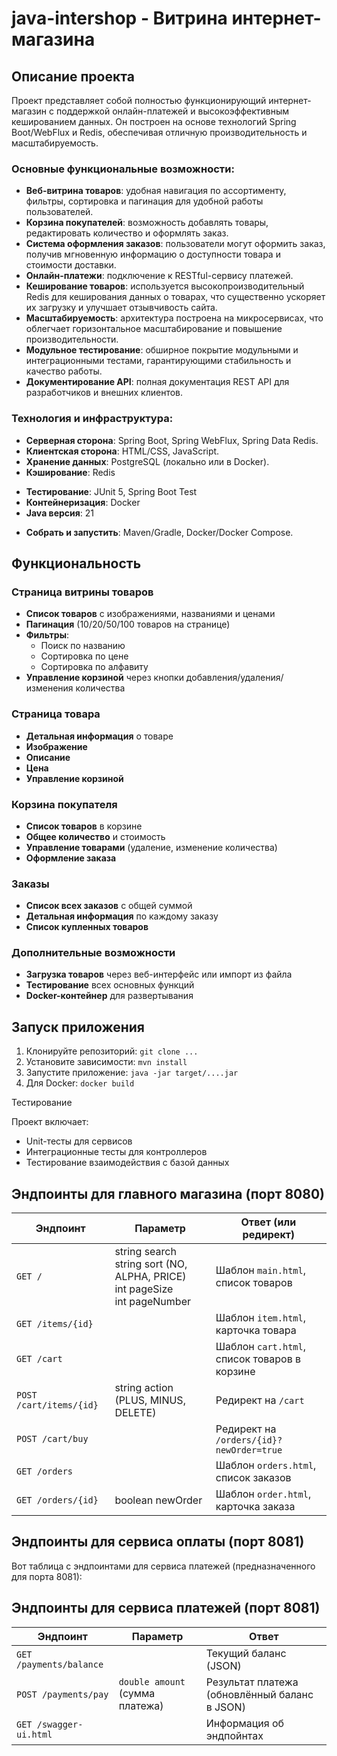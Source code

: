 # java-intershop - Витрина интернет-магазина

## Описание проекта

Проект представляет собой полностью функционирующий интернет-магазин с поддержкой онлайн-платежей и высокоэффективным кешированием данных. Он построен на основе технологий Spring Boot/WebFlux и Redis, обеспечивая отличную производительность и масштабируемость.

### Основные функциональные возможности:

- **Веб-витрина товаров**: удобная навигация по ассортименту, фильтры, сортировка и пагинация для удобной работы пользователей.
- **Корзина покупателей**: возможность добавлять товары, редактировать количество и оформлять заказ.
- **Система оформления заказов**: пользователи могут оформить заказ, получив мгновенную информацию о доступности товара и стоимости доставки.
- **Онлайн-платежи**: подключение к RESTful-сервису платежей.
- **Кеширование товаров**: используется высокопроизводительный Redis для кеширования данных о товарах, что существенно ускоряет их загрузку и улучшает отзывчивость сайта.
- **Масштабируемость**: архитектура построена на микросервисах, что облегчает горизонтальное масштабирование и повышение производительности.
- **Модульное тестирование**: обширное покрытие модульными и интеграционными тестами, гарантирующими стабильность и качество работы.
- **Документирование API**: полная документация REST API для разработчиков и внешних клиентов.

### Технология и инфраструктура:

- **Серверная сторона**: Spring Boot, Spring WebFlux, Spring Data Redis.
- **Клиентская сторона**: HTML/CSS, JavaScript.
- **Хранение данных**: PostgreSQL (локально или в Docker).
- **Кэширование**: Redis
* **Тестирование**: JUnit 5, Spring Boot Test
* **Контейнеризация**: Docker
* **Java версия**: 21
- **Собрать и запустить**: Maven/Gradle, Docker/Docker Compose.

## Функциональность

### Страница витрины товаров
* **Список товаров** с изображениями, названиями и ценами
* **Пагинация** (10/20/50/100 товаров на странице)
* **Фильтры**:
  * Поиск по названию
  * Сортировка по цене
  * Сортировка по алфавиту
* **Управление корзиной** через кнопки добавления/удаления/изменения количества

### Страница товара
* **Детальная информация** о товаре
* **Изображение**
* **Описание**
* **Цена**
* **Управление корзиной**

### Корзина покупателя
* **Список товаров** в корзине
* **Общее количество** и стоимость
* **Управление товарами** (удаление, изменение количества)
* **Оформление заказа**

### Заказы
* **Список всех заказов** с общей суммой
* **Детальная информация** по каждому заказу
* **Список купленных товаров**

### Дополнительные возможности
* **Загрузка товаров** через веб-интерфейс или импорт из файла
* **Тестирование** всех основных функций
* **Docker-контейнер** для развертывания

## Запуск приложения

1. Клонируйте репозиторий: `git clone ...`
2. Установите зависимости: `mvn install`
3. Запустите приложение: `java -jar target/....jar`
4. Для Docker: `docker build`

Тестирование

Проект включает:
* Unit-тесты для сервисов
* Интеграционные тесты для контроллеров
* Тестирование взаимодействия с базой данных

## Эндпоинты для главного магазина (порт 8080)

| Эндпоинт           | Параметр                   | Ответ (или редирект)                                 |
|--------------------|----------------------------|--------------------------------------------------------|
| `GET /`            | string search<br>string sort (NO, ALPHA, PRICE)<br>int pageSize<br>int pageNumber | Шаблон `main.html`, список товаров                    |
| `GET /items/{id}`  |                            | Шаблон `item.html`, карточка товара                  |
| `GET /cart`  |                            | Шаблон `cart.html`, список товаров в корзине          |
| `POST /cart/items/{id}` | string action (PLUS, MINUS, DELETE) | Редирект на `/cart`                             |
| `POST /cart/buy`        |                            | Редирект на `/orders/{id}?newOrder=true`              |
| `GET /orders`      |                            | Шаблон `orders.html`, список заказов                 |
| `GET /orders/{id}` | boolean newOrder           | Шаблон `order.html`, карточка заказа                 |

## Эндпоинты для сервиса оплаты (порт 8081)

Вот таблица с эндпоинтами для сервиса платежей (предназначенного для порта 8081):

## Эндпоинты для сервиса платежей (порт 8081)

| Эндпоинт           | Параметр                           | Ответ                                     |
|--------------------|------------------------------------|-------------------------------------------|
| `GET /payments/balance` |                                  | Текущий баланс (JSON)                      |
| `POST /payments/pay`   | `double amount` (сумма платежа)  | Результат платежа (обновлённый баланс в JSON) |
| `GET /swagger-ui.html` |                                  | Информация об эндпойнтах |
